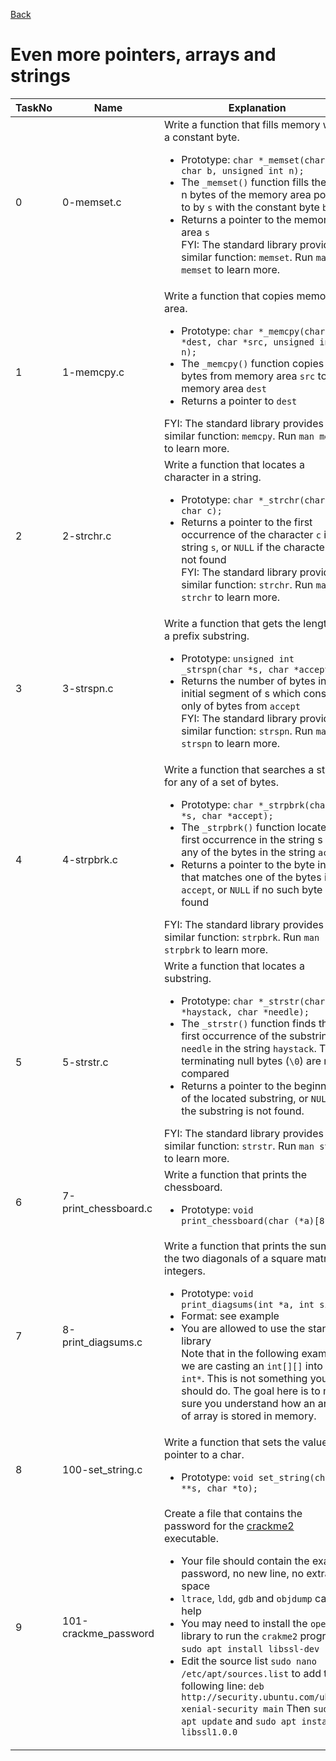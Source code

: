 <a href = "https://github.com/nyaliti/alx-low_level_programming">Back</a>
<h1> Even more pointers, arrays and strings </h1>

| TaskNo | Name | Explanation | Code |
|--------|--------|---------|--------|
| 0 | 0-memset.c | Write a function that fills memory with a constant byte.<ul><li> Prototype: `char *_memset(char *s, char b, unsigned int n);`</li><li> The `_memset()` function fills the first n bytes of the memory area pointed to by `s` with the constant byte `b`</li><li>Returns a pointer to the memory area `s`</li>FYI: The standard library provides a similar function: `memset`. Run `man memset` to learn more. | <a href = "https://github.com/nyaliti/alx-low_level_programming/blob/test/0x07-pointers_arrays_strings/0-memset.c"> View Code </a> |
| 1 | 1-memcpy.c | Write a function that copies memory area.<ul><li> Prototype: `char *_memcpy(char *dest, char *src, unsigned int n);`</li><li>The `_memcpy()` function copies `n` bytes from memory area `src` to memory area `dest`</li><li> Returns a pointer to `dest`</li></ul>FYI: The standard library provides a similar function: `memcpy`. Run `man memcpy` to learn more. | <a href = "https://github.com/nyaliti/alx-low_level_programming/blob/test/0x07-pointers_arrays_strings/1-memcpy.c"> View Code </a> |
| 2 | 2-strchr.c | Write a function that locates a character in a string.<ul><li> Prototype: `char *_strchr(char *s, char c);`</li><li> Returns a pointer to the first occurrence of the character `c` in the string `s`, or `NULL` if the character is not found</li>FYI: The standard library provides a similar function: `strchr`. Run `man strchr` to learn more. | <a href = "https://github.com/nyaliti/alx-low_level_programming/blob/test/0x07-pointers_arrays_strings/2-strchr.c"> View Code </a> |
| 3 | 3-strspn.c | Write a function that gets the length of a prefix substring.<ul><li>Prototype: `unsigned int _strspn(char *s, char *accept);`</li><li>Returns the number of bytes in the initial segment of s which consist only of bytes from `accept`</li> FYI: The standard library provides a similar function: `strspn`. Run `man strspn` to learn more. | <a href = "https://github.com/nyaliti/alx-low_level_programming/blob/test/0x07-pointers_arrays_strings/3-strspn.c"> View Code </a> |
| 4 | 4-strpbrk.c | Write a function that searches a string for any of a set of bytes.<ul><li>Prototype: `char *_strpbrk(char *s, char *accept);`</li><li>The `_strpbrk()` function locates the first occurrence in the string s of any of the bytes in the string `accept`</li><li>Returns a pointer to the byte in `s` that matches one of the bytes in `accept`, or `NULL` if no such byte is found</li></ul>FYI: The standard library provides a similar function: `strpbrk`. Run `man strpbrk` to learn more. | <a href = "https://github.com/nyaliti/alx-low_level_programming/blob/test/0x07-pointers_arrays_strings/4-strpbrk.c"> View Code </a> |
| 5 | 5-strstr.c | Write a function that locates a substring.<ul><li>Prototype: `char *_strstr(char *haystack, char *needle);`</li><li>The `_strstr()` function finds the first occurrence of the substring `needle` in the string `haystack`. The terminating null bytes (`\0`) are not compared</li><li>Returns a pointer to the beginning of the located substring, or `NULL` if the substring is not found.</li></ul>FYI: The standard library provides a similar function: `strstr`. Run `man strstr` to learn more. | <a href = "https://github.com/nyaliti/alx-low_level_programming/blob/test/0x07-pointers_arrays_strings/5-strstr.c"> View Code </a> |
| 6 | 7-print_chessboard.c | Write a function that prints the chessboard.<ul><li>Prototype: `void print_chessboard(char (*a)[8]);`</li></ul> | <a href = "https://github.com/nyaliti/alx-low_level_programming/blob/test/0x07-pointers_arrays_strings/7-print_chessboard.c"> View Code </a> |
| 7 | 8-print_diagsums.c | Write a function that prints the sum of the two diagonals of a square matrix of integers.<ul><li>Prototype: `void print_diagsums(int *a, int size);`</li><li>Format: see example</li><li>You are allowed to use the standard library</li>Note that in the following example we are casting an `int[][]` into an `int*`. This is not something you should do. The goal here is to make sure you understand how an array of array is stored in memory. | <a href = "https://github.com/nyaliti/alx-low_level_programming/blob/test/0x07-pointers_arrays_strings/8-print_diagsums.c"> View Code </a> |
| 8 | 100-set_string.c | Write a function that sets the value of a pointer to a char.<ul><li>Prototype: `void set_string(char **s, char *to);`</li></ul> | <a href = "https://github.com/nyaliti/alx-low_level_programming/blob/test/0x07-pointers_arrays_strings/100-set_string.c"> View Code </a> |
| 9 | 101-crackme_password |Create a file that contains the password for the <a href = "https://github.com/holbertonschool/0x06.c">crackme2</a> executable.<ul><li>Your file should contain the exact password, no new line, no extra space</li><li>`ltrace`, `ldd`, `gdb` and `objdump` can help</li><li>You may need to install the `openssl` library to run the `crakme2` program: `sudo apt install libssl-dev`</li><li>Edit the source list `sudo nano /etc/apt/sources.list` to add the following line: `deb http://security.ubuntu.com/ubuntu xenial-security main` Then `sudo apt update` and `sudo apt install libssl1.0.0` | <a href = "https://github.com/nyaliti/alx-low_level_programming/blob/test/0x07-pointers_arrays_strings/101-crackme_password"> View Code </a> |
